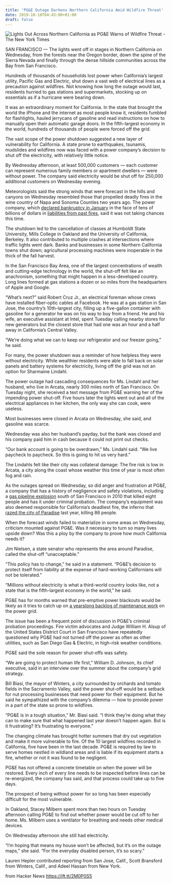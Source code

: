 ```yaml
---
title: 'PG&E Outage Darkens Northern California Amid Wildfire Threat'
date: 2019-10-10T04:43:00+01:00
draft: false
---
```


![](https://static01.nyt.com/images/2019/10/09/us/00blackout-sonoma/00blackout-sonoma-facebookJumbo.jpg "Lights Out Across Northern California as PG&E Warns of Wildfire Threat - The New York Times")  

SAN FRANCISCO — The lights went off in stages in Northern California on Wednesday, from the forests near the Oregon border, down the spine of the Sierra Nevada and finally through the dense hillside communities across the Bay from San Francisco.

Hundreds of thousands of households lost power when California’s largest utility, Pacific Gas and Electric, shut down a vast web of electrical lines as a precaution against wildfires. Not knowing how long the outage would last, residents hurried to gas stations and supermarkets, stocking up on essentials as if a hurricane were bearing down.

It was an extraordinary moment for California. In the state that brought the world the iPhone and the internet as most people know it, residents fumbled for flashlights, hauled jerrycans of gasoline and read instructions on how to manually open their automatic garage doors. In the fifth-largest economy in the world, hundreds of thousands of people were forced off the grid.

The vast scope of the power shutdown suggested a new layer of vulnerability for California. A state prone to earthquakes, tsunamis, mudslides and wildfires now was faced with a power company’s decision to shut off the electricity, with relatively little notice.

By Wednesday afternoon, at least 500,000 customers — each customer can represent numerous family members or apartment dwellers — were without power. The company said electricity would be shut off for 250,000 additional customers on Wednesday evening.

Meteorologists said the strong winds that were forecast in the hills and canyons on Wednesday resembled those that propelled deadly fires in the wine country of Napa and Sonoma Counties two years ago. The power company, which [declared bankruptcy in January](https://www.nytimes.com/2019/01/14/business/energy-environment/pge-bankruptcy-california.html?smtyp=cur&smid=tw-nytimesbusiness&module=inline) in the face of tens of billions of dollars in [liabilities from past fires](https://www.nytimes.com/2019/05/15/business/pge-fire.html?module=inline), said it was not taking chances this time.

The shutdown led to the cancellation of classes at Humboldt State University, Mills College in Oakland and the University of California, Berkeley. It also contributed to multiple crashes at intersections where traffic lights went dark. Banks and businesses in some Northern California towns shut down; agricultural processing machines were inoperable in the thick of the fall harvest.

In the San Francisco Bay Area, one of the largest concentrations of wealth and cutting-edge technology in the world, the shut-off felt like an anachronism, something that might happen in a less-developed country. Long lines formed at gas stations a dozen or so miles from the headquarters of Apple and Google.

“What’s next?” said Robert Cruz Jr., an electrical foreman whose crews have installed fiber-optic cables at Facebook. He was at a gas station in San Jose, the country’s 10th-largest city, filling up a five-gallon container with gasoline for a generator he was on his way to buy from a friend. He and his wife, an executive assistant at Intel, spent Tuesday calling nearby stores for new generators but the closest store that had one was an hour and a half away in California’s Central Valley.

“We’re doing what we can to keep our refrigerator and our freezer going,” he said.

For many, the power shutdown was a reminder of how helpless they were without electricity. While wealthier residents were able to fall back on solar panels and battery systems for electricity, living off the grid was not an option for Sharmaine Lindahl.

The power outage had cascading consequences for Ms. Lindahl and her husband, who live in Arcata, nearly 300 miles north of San Francisco. On Tuesday night, she received a text message from PG&E warning her of the impending power shut-off. Five hours later the lights went out and all of the electrical appliances in her kitchen, the only way she can cook, were useless.

Most businesses were closed in Arcata on Wednesday, she said, and gasoline was scarce.

Wednesday was also her husband’s payday, but the bank was closed and his company paid him in cash because it could not print out checks.

“Our bank account is going to be overdrawn,” Ms. Lindahl said. “We live paycheck to paycheck. So this is going to hit us very hard.”

The Lindahls felt like their city was collateral damage: The fire risk is low in Arcata, a city along the coast whose weather this time of year is most often fog and rain.

As the outages spread on Wednesday, so did anger and frustration at PG&E, a company that has a history of negligence and safety violations, including a [gas pipeline explosion](https://www.nytimes.com/2016/08/10/us/california-utility-found-guilty-of-violations-in-2010-gas-explosion-that-killed-8.html?searchResultPosition=1&module=inline) south of San Francisco in 2010 that killed eight people and has it under criminal probation. The company’s equipment was also deemed responsible for California’s deadliest fire, the inferno that [razed the city of Paradise](https://www.nytimes.com/interactive/2019/07/31/magazine/paradise-camp-fire-california.html?module=inline) last year, killing 86 people.

When the forecast winds failed to materialize in some areas on Wednesday, criticism mounted against PG&E. Was it necessary to turn so many lives upside down? Was this a ploy by the company to prove how much California needs it?

Jim Nielsen, a state senator who represents the area around Paradise, called the shut-off “unacceptable.”

“This policy has to change,” he said in a statement. “PG&E’s decision to protect itself from liability at the expense of hard-working Californians will not be tolerated.”

“Millions without electricity is what a third-world country looks like, not a state that is the fifth-largest economy in the world,” he said.

PG&E has for months warned that pre-emptive power blackouts would be likely as it tries to catch up on [a yearslong backlog of maintenance work](https://www.nytimes.com/2019/05/23/business/energy-environment/pge-wildfire-trees.html?module=inline) on the power grid.

The issue has been a frequent point of discussion in PG&E’s criminal probation proceedings. Fire victim advocates and Judge William H. Alsup of the United States District Court in San Francisco have repeatedly questioned why PG&E had not turned off the power as often as other utilities, such as San Diego Gas & Electric, in high-risk weather conditions.

PG&E said the sole reason for power shut-offs was safety.

“We are going to protect human life first,” William D. Johnson, its chief executive, said in an interview over the summer about the company’s grid strategy.

Bill Biasi, the mayor of Winters, a city surrounded by orchards and tomato fields in the Sacramento Valley, said the power shut-off would be a setback for nut processing businesses that need power for their equipment. But he said he sympathized with the company’s dilemma — how to provide power in a part of the state so prone to wildfires.

“PG&E is in a tough situation,” Mr. Biasi said. “I think they’re doing what they can to make sure that what happened last year doesn’t happen again. But is it frustrating? It’s frustrating to everyone.”

The changing climate has brought hotter summers that dry out vegetation and make it more vulnerable to fire. Of the 10 largest wildfires recorded in California, five have been in the last decade. PG&E is required by law to serve homes nestled in wildland areas and is liable if its equipment starts a fire, whether or not it was found to be negligent.

PG&E has not offered a concrete timetable on when the power will be restored. Every inch of every line needs to be inspected before lines can be re-energized, the company has said, and that process could take up to five days.

The prospect of being without power for so long has been especially difficult for the most vulnerable.

In Oakland, Stacey Milbern spent more than two hours on Tuesday afternoon calling PG&E to find out whether power would be cut off to her home. Ms. Milbern uses a ventilator for breathing and needs other medical devices.

On Wednesday afternoon she still had electricity.

“I’m hoping that means my house won’t be affected, but it’s on the outage maps,” she said. “For the everyday disabled person, it’s so scary.”

Lauren Hepler contributed reporting from San Jose, Calif., Scott Bransford from Winters, Calif., and Adeel Hassan from New York.

  
  
from Hacker News https://ift.tt/2M0P0S5